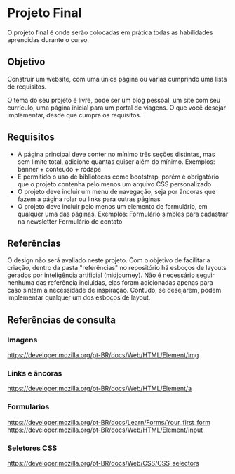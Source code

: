 # Projeto Final

O projeto final é onde serão colocadas em prática todas as habilidades aprendidas durante o curso.

## Objetivo

Construir um website, com uma única página ou várias cumprindo uma lista de requisitos.

O tema do seu projeto é livre, pode ser um blog pessoal, um site com seu currículo, uma página inicial para um portal de viagens. O que você desejar implementar, desde que cumpra os requisitos.

## Requisitos

- A página principal deve conter no mínimo três seções distintas, mas sem limite total, adicione quantas quiser além do mínimo. Exemplos: banner + conteudo + rodape
- É permitido o uso de bibliotecas como bootstrap, porém é obrigatório que o projeto contenha pelo menos um arquivo CSS personalizado
- O projeto deve incluir um menu de navegação, seja por âncoras que fazem a página rolar ou links para outras páginas
- O projeto deve incluir pelo menos um elemento de formulário, em qualquer uma das páginas. Exemplos:
    Formulário simples para cadastrar na newsletter
    Formulário de contato

## Referências

O design não será avaliado neste projeto. Com o objetivo de facilitar a criação, dentro da pasta "referências" no repositório há esboços de layouts gerados por inteligência artificial (midjourney). Não é necessário seguir nenhuma das referência incluidas, elas foram adicionadas apenas para caso sintam a necessidade de inspiração. Contudo, se desejarem, podem implementar qualquer um dos esboços de layout.

## Referências de consulta

### Imagens
https://developer.mozilla.org/pt-BR/docs/Web/HTML/Element/img

### Links e âncoras
https://developer.mozilla.org/pt-BR/docs/Web/HTML/Element/a

### Formulários
https://developer.mozilla.org/pt-BR/docs/Learn/Forms/Your_first_form
https://developer.mozilla.org/pt-BR/docs/Web/HTML/Element/Input

### Seletores CSS
https://developer.mozilla.org/pt-BR/docs/Web/CSS/CSS_selectors